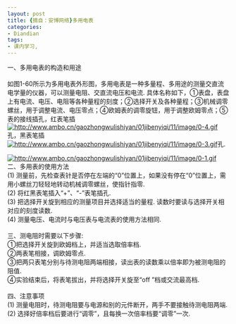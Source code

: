 ```yaml
---
layout: post
title: {摘自：安博网络}多用电表
categories:
- Diandian
tags:
- 课内学习, 
---
```

<p>一、多用电表的构造和用途<br /><br />如图1-60所示为多用电表外形图，多用电表是一种多量程、多用途的测量交直流电学量的仪器，可以测量电阻、交直流电压和电流. 具体名称如下，①表盘，表盘上有电流、电压、电阻等各种量程的刻度；②选择开关及各种量程；③机械调零螺丝，用于调整电流、电压零点；④欧姆表的调零旋钮，用于调整欧姆零点；⑤表的接线插孔，红表笔插<a href="http://www.ambo.cn/gaozhongwulishiyan/01jibenyiqi/11/image/0-4.gif" target="_blank"><img alt="http://www.ambo.cn/gaozhongwulishiyan/01jibenyiqi/11/image/0-4.gif" src="http://m1.img.srcdd.com/farm3/d/2012/0306/12/DOWNLOADFAILAAAAAAAAAAAAAAAAAAAA_B500_900_200_80.PNG" /></a>孔，黑表笔插<a href="http://www.ambo.cn/gaozhongwulishiyan/01jibenyiqi/11/image/0-3.gif" target="_blank"><img alt="http://www.ambo.cn/gaozhongwulishiyan/01jibenyiqi/11/image/0-3.gif" src="http://m1.img.srcdd.com/farm3/d/2012/0306/12/DOWNLOADFAILAAAAAAAAAAAAAAAAAAAA_B500_900_200_80.PNG" /></a>孔.</p>
<a href="http://www.ambo.cn/gaozhongwulishiyan/01jibenyiqi/11/image/0-1.gif" target="_blank"><img alt="http://www.ambo.cn/gaozhongwulishiyan/01jibenyiqi/11/image/0-1.gif" src="http://m1.img.srcdd.com/farm3/d/2012/0306/12/DOWNLOADFAILAAAAAAAAAAAAAAAAAAAA_B500_900_200_80.PNG" /></a>
<br />二、多用表的使用方法
<br />(1) 测量前，先检查表针是否停在左端的“0”位置上，如果没有停在“0”位置上，需用小螺丝刀轻轻地转动机械调零螺丝，使指针指零.
<br />(2) 将红黑表笔插入“+”、“-”表笔插孔.
<br />(3) 把选择开关旋到相应的测量项目并选择适当的量程. 读数时要读与选择开关相对应的刻度读数.
<br />(4) 测量电压、电流时与电压表与电流表的使用方法相同.
<br />
<br />三、测电阻时需要以下步骤:
<br />①把选择开关旋到欧姆档上，并适当选取倍率档.
<br />②两表笔相接，调欧姆零点.
<br />③把两只表笔分别与待测电阻两端相接，读出表的读数乘以倍率即为被测电阻的阻值.
<br />④实验结束后，将表笔拔出，并将选择开关旋至“off ”档或交流最高档.
<br />
<br />四、注意事项
<br />(1) 测量电阻时，待测电阻要与电源和别的元件断开，两手不要接触待测电阻两端.
<br />(2) 选择好倍率档后要进行“调零”，且每换一次倍率档要“调零”一次.
<p> </p>